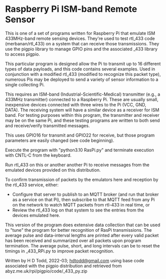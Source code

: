 # Raspberry Pi ISM-band Remote Sensor 

This is one of a set of  programs written for Raspberry Pi that emulate ISM 433MHz-band remote sensing devices.  They're used to test rtl_433 code (merbanan/rtl_433) on a system that can receive those transmissions.  They use the pigpio library to manage GPIO pins and the associated _433 library to access pigpio.

This particular program is designed allow the Pi to transmit up to 16 different types of data payloads, and this code contains several examples.  Used in conjunction with a modified rtl_433 (modified to recognize this packet type), numerous Pis may be deployed to send a variety of sensor information to a single collecting Pi.  

This requires an ISM-band (Industrial-Scientific-Medical) transmitter (e.g., a 433MHz transmitter) connected to a Raspberry Pi.  These are usually small, inexpensive devices connected with three wires to the Pi (VCC, GND, DATA).  The receiving system will have a similar device as a receiver for ISM band.  For testing purposes within this program, the transmitter and receiver may be on the same Pi, and these testing programs are written to both send and receive/verify transmitted messages.

This uses GPIO16 for transmit and GPIO22 for receive, but those program parameters are easily changed (see code beginning).

Execute the program with "python3.10 RasPi.py" and terminate execution with CNTL-C from the keyboard.

Run rtl_433 on this or another another Pi to receive messages from the emulated devices provided on this distribution.

To confirm transmission of packets by the emulators here and reception by the rtl_433 service, either:
- Configure that server to publish to an MQTT broker (and run that broker as a service on that Pi), then subscribe to that MQTT feed from any Pi on the network to watch MQTT packets from rtl-433 in real time, or
- Review the rtl_433 log on that system to see the entries from the devices emulated here.

This version of the program does extensive data collection that can be used to "tune" the program for better recognition of RasPi transmissions.  The average pulse and data-interval lengths are printed after every valid packet has been received and summarized over all packets upon program termination.  The average pulse, short, and long intervals can be to reset the timings in _433_RPi.py to improve packet recognition.

Written by H D Todd, 2022-03; hdtodd@gmail.com
using base code associated with the pigpio distribution and retrieved from abyz.me.uk/rpi/pigpio/code/_433_py.zip

